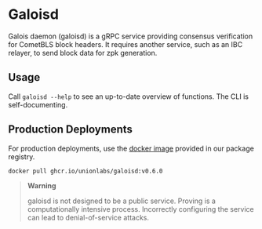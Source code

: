 # Galoisd

Galois daemon (galoisd) is a gRPC service providing consensus verification for CometBLS block headers. It requires another service, such as an IBC relayer, to send block data for zpk generation.

## Usage

Call `galoisd --help` to see an up-to-date overview of functions. The CLI is self-documenting.

## Production Deployments

For production deployments, use the [docker image](https://github.com/unionlabs/union/pkgs/container/galoisd) provided in our package registry.

```sh
docker pull ghcr.io/unionlabs/galoisd:v0.6.0
```

> **Warning**
>
> galoisd is not designed to be a public service. Proving is a computationally intensive process. Incorrectly configuring the service can lead to denial-of-service attacks.
